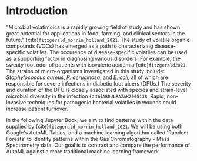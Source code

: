 # Introduction

"Microbial volatimoics is a rapidly growing field of study and has shown great potential for applications in food, farming, and clinical sectors in the future." {cite}`fitzgerald_morrin_holland_2021`. The study of volatile organic compounds (VOCs) has emerged as a path to characterizing disease-specific volatiles. The occurence of disease-specific volatiles can be used as a supporting factor in diagnosing various disorders. For example, the sweaty foot odor of patients with isovaleric acidemia {cite}`fitzgerald2021`. The strains of micro-organisms investigated in this study include: *Staphylococcus aureus*, *P. aeruginosa*, and *E. coli*, all of which are responsible for severe infections in diabetic foot ulcers (DFUs.) The severity and duration of the DFU is closely associated with species and strain-level microbial diversity in the infection {cite}`ABDULRAZAK2005138`. Rapid, non-invasive techniques for pathogenic bacterial volatiles in wounds could increase patient turnover.

In the following Jupyter Book, we aim to find patterns within the data supplied by {cite}`fitzgerald_morrin_holland_2021`. We will be using both Google's AutoML Tables, and a machine learning algorithm called 'Random Forests' to identify patterns within the Gas Chromatography - Mass Spectrometry data. Our goal is to contrast and compare the performance of AutoML against a more traditional machine learning framework.